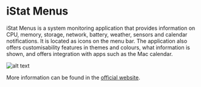 # iStat Menus

iStat Menus is a system monitoring application that provides information on CPU, memory, storage, network, battery, weather, sensors and calendar notifications. It is located as icons on the menu bar. The application also offers customisability features in themes and colours, what information is shown, and offers integration with apps such as the Mac calendar.

![alt text](https://imgur.com/SMBscVs.png)

More information can be found in the [official website](https://bjango.com/mac/istatmenus/).
